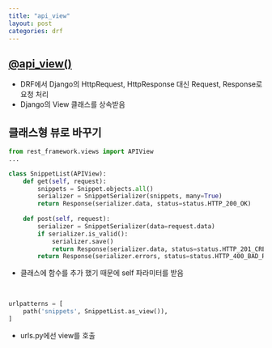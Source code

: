 ```yaml
---
title: "api_view"
layout: post
categories: drf
---
```



## [@api_view()](https://www.django-rest-framework.org/api-guide/views/)
- DRF에서 Django의 HttpRequest, HttpResponse 대신 Request, Response로 요청 처리
- Django의 View 클래스를 상속받음


## 클래스형 뷰로 바꾸기
```python
from rest_framework.views import APIView
...

class SnippetList(APIView):
    def get(self, request):
        snippets = Snippet.objects.all()
        serializer = SnippetSerializer(snippets, many=True)
        return Response(serializer.data, status=status.HTTP_200_OK)
        
    def post(self, request):
        serializer = SnippetSerializer(data=request.data)
        if serializer.is_valid():
            serializer.save()
            return Response(serializer.data, status=status.HTTP_201_CREATED)
        return Response(serializer.errors, status=status.HTTP_400_BAD_REQUEST)
```
- 클래스에 함수를 추가 했기 때문에 self 파라미터를 받음

<br>

```python
urlpatterns = [
    path('snippets', SnippetList.as_view()),
]
```
- urls.py에선 view를 호출   